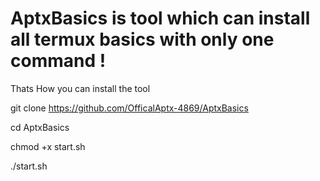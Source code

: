 # AptxBasics is tool which can install all termux basics with only one command !

Thats How you can install the tool

git clone https://github.com/OfficalAptx-4869/AptxBasics

cd AptxBasics

chmod +x start.sh

./start.sh
